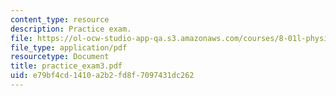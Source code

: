 ```yaml
---
content_type: resource
description: Practice exam.
file: https://ol-ocw-studio-app-qa.s3.amazonaws.com/courses/8-01l-physics-i-classical-mechanics-fall-2005/e79bf4cd1410a2b2fd8f7097431dc262_practice_exam3.pdf
file_type: application/pdf
resourcetype: Document
title: practice_exam3.pdf
uid: e79bf4cd-1410-a2b2-fd8f-7097431dc262
---
```

